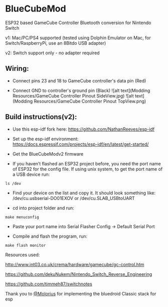 # BlueCubeMod

ESP32 based GameCube Controller Bluetooth conversion for Nintendo Switch

v1:
Mac/PC/PS4 supported (tested using Dolphin Emulator on Mac, for Switch/RaspberryPi, use an 8Bitdo USB adapter)

v2: 
Switch support only - no adapter required

## Wiring:

- Connect pins 23 and 18 to GameCube controller's data pin (Red)

- Connect GND to controller's ground pin (Black)
![alt text](Modding Resources/GameCube Controller Pinout SideView.jpg)
![alt text](Modding Resources/GameCube Controller Pinout TopView.png)

## Build instructions(v2):

- Use this esp-idf fork here: https://github.com/NathanReeves/esp-idf

- Set up the esp-idf environment: https://docs.espressif.com/projects/esp-idf/en/latest/get-started/

- Get the BlueCubeModv2 firmware

- If you haven’t flashed an ESP32 project before, you need the port name of ESP32 for the config file. If using unix system, to get the port name of a USB device run:

`ls /dev`

- Find your device on the list and copy it. It should look something like: /dev/cu.usbserial-DO01EXOV or /dev/cu.SLAB_USBtoUART

- cd into project folder and run:

`make menuconfig`

- Paste your port name into Serial Flasher Config -> Default Serial Port

- Compile and flash the program, run:

`make flash monitor`


Resources used:

http://www.int03.co.uk/crema/hardware/gamecube/gc-control.htm

https://github.com/dekuNukem/Nintendo_Switch_Reverse_Engineering

https://github.com/timmeh87/switchnotes

Thank you to [@Molorius]( https://github.com/Molorius ) for implementing the bluedroid Classic stack for esp

